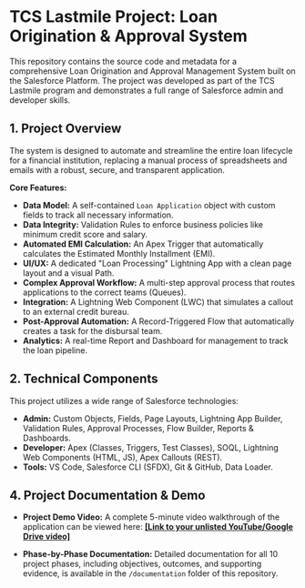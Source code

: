 # TCS Lastmile Project: Loan Origination & Approval System

This repository contains the source code and metadata for a comprehensive Loan Origination and Approval Management System built on the Salesforce Platform. The project was developed as part of the TCS Lastmile program and demonstrates a full range of Salesforce admin and developer skills.

## 1. Project Overview

The system is designed to automate and streamline the entire loan lifecycle for a financial institution, replacing a manual process of spreadsheets and emails with a robust, secure, and transparent application.

**Core Features:**
- **Data Model:** A self-contained `Loan Application` object with custom fields to track all necessary information.
- **Data Integrity:** Validation Rules to enforce business policies like minimum credit score and salary.
- **Automated EMI Calculation:** An Apex Trigger that automatically calculates the Estimated Monthly Installment (EMI).
- **UI/UX:** A dedicated "Loan Processing" Lightning App with a clean page layout and a visual Path.
- **Complex Approval Workflow:** A multi-step approval process that routes applications to the correct teams (Queues).
- **Integration:** A Lightning Web Component (LWC) that simulates a callout to an external credit bureau.
- **Post-Approval Automation:** A Record-Triggered Flow that automatically creates a task for the disbursal team.
- **Analytics:** A real-time Report and Dashboard for management to track the loan pipeline.

## 2. Technical Components

This project utilizes a wide range of Salesforce technologies:

- **Admin:** Custom Objects, Fields, Page Layouts, Lightning App Builder, Validation Rules, Approval Processes, Flow Builder, Reports & Dashboards.
- **Developer:** Apex (Classes, Triggers, Test Classes), SOQL, Lightning Web Components (HTML, JS), Apex Callouts (REST).
- **Tools:** VS Code, Salesforce CLI (SFDX), Git & GitHub, Data Loader.

## 4. Project Documentation & Demo

* **Project Demo Video:** A complete 5-minute video walkthrough of the application can be viewed here: [**\[Link to your unlisted YouTube/Google Drive video\]**](https://drive.google.com/file/d/1gucw7mKXJR3VzZsl2bcqI9nlw1FXpg3k/view?usp=sharing)

* **Phase-by-Phase Documentation:** Detailed documentation for all 10 project phases, including objectives, outcomes, and supporting evidence, is available in the `/documentation` folder of this repository.